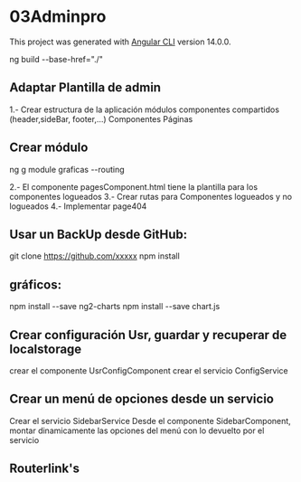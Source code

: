 # 03Adminpro

This project was generated with [Angular CLI](https://github.com/angular/angular-cli) version 14.0.0.

ng build --base-href="./"
## Adaptar Plantilla de admin

1.- Crear estructura de la aplicación
módulos
componentes compartidos (header,sideBar, footer,...)
Componentes
Páginas

## Crear módulo 
ng g module graficas --routing

2.- El componente pagesComponent.html tiene la plantilla para los componentes logueados
3.- Crear rutas para Componentes logueados y no logueados
4.- Implementar page404

## Usar un BackUp desde GitHub:
git clone https://github.com/xxxxx
npm install

## gráficos:
npm install --save ng2-charts
npm install --save chart.js

## Crear configuración Usr, guardar y recuperar de localstorage
crear el componente UsrConfigComponent
crear el servicio ConfigService

## Crear un menú de opciones desde un servicio
Crear el servicio SidebarService
Desde el componente SidebarComponent, montar dinamicamente las opciones del menú con lo devuelto por el servicio


## Routerlink's


